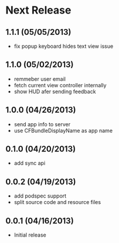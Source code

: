 # Next Release

## 1.1.1 (05/05/2013)

* fix popup keyboard hides text view issue

## 1.1.0 (05/02/2013)

* remmeber user email
* fetch current view controller internally
* show HUD afer sending feedback

## 1.0.0 (04/26/2013)

* send app info to server
* use CFBundleDisplayName as app name

## 0.1.0 (04/20/2013)

* add sync api

## 0.0.2 (04/19/2013)

* add podspec support
* split source code and resource files

## 0.0.1 (04/16/2013)

* Initial release
